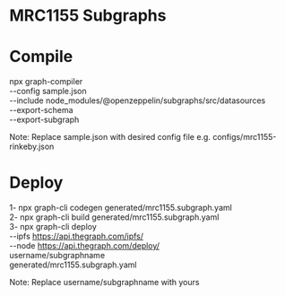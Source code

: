 # MRC1155 Subgraphs

# Compile
npx graph-compiler \
  --config sample.json \
  --include node_modules/@openzeppelin/subgraphs/src/datasources \
  --export-schema \
  --export-subgraph

Note: Replace sample.json with desired config file e.g. configs/mrc1155-rinkeby.json

# Deploy

1- npx graph-cli codegen generated/mrc1155.subgraph.yaml  
2- npx graph-cli build generated/mrc1155.subgraph.yaml  
3- npx graph-cli deploy                     \
    --ipfs https://api.thegraph.com/ipfs/   \
    --node https://api.thegraph.com/deploy/ \
    username/subgraphname                   \
    generated/mrc1155.subgraph.yaml

Note: Replace username/subgraphname with yours
